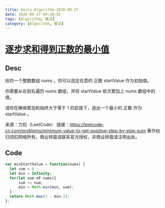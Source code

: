 ```yaml
---
title: Daily-Algorithm-2020-09-27
date: 2020-09-27 09:20:55
tags: [Algorithm, 算法]
category: [Algorithm, 算法]
---
```


# [逐步求和得到正数的最小值](https://leetcode-cn.com/problems/minimum-value-to-get-positive-step-by-step-sum/)

## Desc

给你一个整数数组 nums 。你可以选定任意的 正数 startValue 作为初始值。

你需要从左到右遍历 nums 数组，并将 startValue 依次累加上 nums 数组中的值。

请你在确保累加和始终大于等于 1 的前提下，选出一个最小的 正数 作为 startValue 。

来源：力扣（LeetCode）
链接：https://leetcode-cn.com/problems/minimum-value-to-get-positive-step-by-step-sum
著作权归领扣网络所有。商业转载请联系官方授权，非商业转载请注明出处。



## Code

```js
var minStartValue = function(nums) {
  let sum = 0 ;
  let min = Infinity;
  for(let num of nums){
      sum += num;
      min = Math.min(min, sum);
  }
  return Math.max(1 - min,1);
};
```

